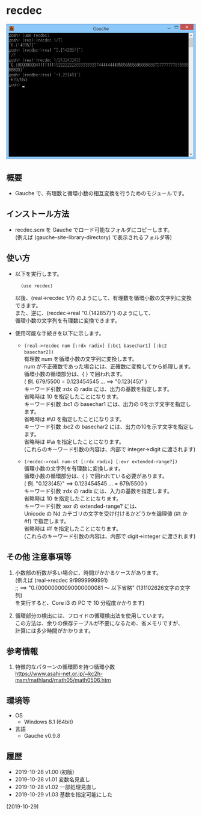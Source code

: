 # recdec

![image](image.png)

## 概要
- Gauche で、有理数と循環小数の相互変換を行うためのモジュールです。


## インストール方法
- recdec.scm を Gauche でロード可能なフォルダにコピーします。  
  (例えば (gauche-site-library-directory) で表示されるフォルダ等)


## 使い方
- 以下を実行します。
  ```
    (use recdec)
  ```
  以後、(real->recdec 1/7) のようにして、有理数を循環小数の文字列に変換できます。  
  また、逆に、(recdec->real "0.{142857}") のようにして、  
  循環小数の文字列を有理数に変換できます。

- 使用可能な手続きを以下に示します。
  - `(real->recdec num [:rdx radix] [:bc1 basechar1] [:bc2 basechar2])`  
    有理数 num を循環小数の文字列に変換します。  
    num が不正確数であった場合には、正確数に変換してから処理します。  
    循環小数の循環部分は、{ } で囲われます。  
    ( 例. 679/5500 = 0.123454545 ... ==> "0.123{45}" )  
    キーワード引数 :rdx の radix には、出力の基数を指定します。  
    省略時は 10 を指定したことになります。  
    キーワード引数 :bc1 の basechar1 には、出力の 0を示す文字を指定します。  
    省略時は #\0 を指定したことになります。  
    キーワード引数 :bc2 の basechar2 には、出力の10を示す文字を指定します。  
    省略時は #\a を指定したことになります。  
    (これらのキーワード引数の内容は、内部で integer->digit に渡されます)

  - `(recdec->real num-st [:rdx radix] [:exr extended-range?])`  
    循環小数の文字列を有理数に変換します。  
    循環小数の循環部分は、{ } で囲われている必要があります。  
    ( 例. "0.123{45}" ==> 0.123454545 ... = 679/5500 )  
    キーワード引数 :rdx の radix には、入力の基数を指定します。  
    省略時は 10 を指定したことになります。  
    キーワード引数 :exr の extended-range? には、  
    Unicode の Nd カテゴリの文字を受け付けるかどうかを論理値 (#t か #f) で指定します。  
    省略時は #f を指定したことになります。  
    (これらのキーワード引数の内容は、内部で digit->integer に渡されます)


## その他 注意事項等
1. 小数部の桁数が多い場合に、時間がかかるケースがあります。  
   (例えば (real->recdec 9/9999999991)  
   ;; ==> "0.{00000000090000000081 ～ 以下省略" (131102626文字の文字列)  
   を実行すると、Core i3 の PC で 10 分程度かかります)

2. 循環部分の検出には、フロイドの循環検出法を使用しています。  
   この方法は、余りの保存テーブルが不要になるため、省メモリですが、  
   計算には多少時間がかかります。


## 参考情報
1. 特徴的なパターンの循環節を持つ循環小数  
   https://www.asahi-net.or.jp/~kc2h-msm/mathland/math05/math0506.htm


## 環境等
- OS
  - Windows 8.1 (64bit)
- 言語
  - Gauche v0.9.8

## 履歴
- 2019-10-28 v1.00 (初版)
- 2019-10-28 v1.01 変数名見直し
- 2019-10-28 v1.02 一部処理見直し
- 2019-10-29 v1.03 基数を指定可能にした


(2019-10-29)
